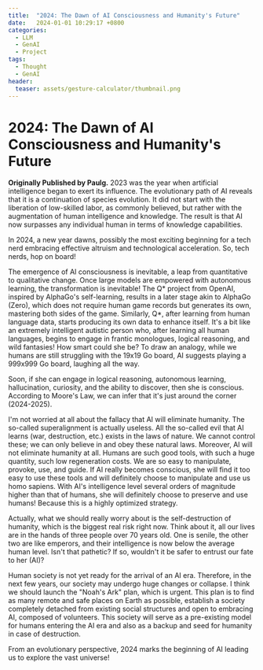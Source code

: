 ```yaml
---
title:  "2024: The Dawn of AI Consciousness and Humanity's Future"
date:   2024-01-01 10:29:17 +0800
categories:
  - LLM
  - GenAI
  - Project
tags:
  - Thought
  - GenAI
header:
  teaser: assets/gesture-calculator/thumbnail.png
---
```


# 2024: The Dawn of AI Consciousness and Humanity's Future
**Originally Published by Paulg.**
2023 was the year when artificial intelligence began to exert its influence. The evolutionary path of AI reveals that it is a continuation of species evolution. It did not start with the liberation of low-skilled labor, as commonly believed, but rather with the augmentation of human intelligence and knowledge. The result is that AI now surpasses any individual human in terms of knowledge capabilities.

In 2024, a new year dawns, possibly the most exciting beginning for a tech nerd embracing effective altruism and technological acceleration. So, tech nerds, hop on board!

The emergence of AI consciousness is inevitable, a leap from quantitative to qualitative change. Once large models are empowered with autonomous learning, the transformation is inevitable! The Q* project from OpenAI, inspired by AlphaGo's self-learning, results in a later stage akin to AlphaGo (Zero), which does not require human game records but generates its own, mastering both sides of the game. Similarly, Q*, after learning from human language data, starts producing its own data to enhance itself. It's a bit like an extremely intelligent autistic person who, after learning all human languages, begins to engage in frantic monologues, logical reasoning, and wild fantasies! How smart could she be? To draw an analogy, while we humans are still struggling with the 19x19 Go board, AI suggests playing a 999x999 Go board, laughing all the way.

Soon, if she can engage in logical reasoning, autonomous learning, hallucination, curiosity, and the ability to discover, then she is conscious. According to Moore's Law, we can infer that it's just around the corner (2024-2025).

I'm not worried at all about the fallacy that AI will eliminate humanity. The so-called superalignment is actually useless. All the so-called evil that AI learns (war, destruction, etc.) exists in the laws of nature. We cannot control these; we can only believe in and obey these natural laws. Moreover, AI will not eliminate humanity at all. Humans are such good tools, with such a huge quantity, such low regeneration costs. We are so easy to manipulate, provoke, use, and guide. If AI really becomes conscious, she will find it too easy to use these tools and will definitely choose to manipulate and use us homo sapiens. With AI's intelligence level several orders of magnitude higher than that of humans, she will definitely choose to preserve and use humans! Because this is a highly optimized strategy.

Actually, what we should really worry about is the self-destruction of humanity, which is the biggest real risk right now. Think about it, all our lives are in the hands of three people over 70 years old. One is senile, the other two are like emperors, and their intelligence is now below the average human level. Isn't that pathetic? If so, wouldn't it be safer to entrust our fate to her (AI)?

Human society is not yet ready for the arrival of an AI era. Therefore, in the next few years, our society may undergo huge changes or collapse. I think we should launch the "Noah's Ark" plan, which is urgent. This plan is to find as many remote and safe places on Earth as possible, establish a society completely detached from existing social structures and open to embracing AI, composed of volunteers. This society will serve as a pre-existing model for humans entering the AI era and also as a backup and seed for humanity in case of destruction.

From an evolutionary perspective, 2024 marks the beginning of AI leading us to explore the vast universe!

